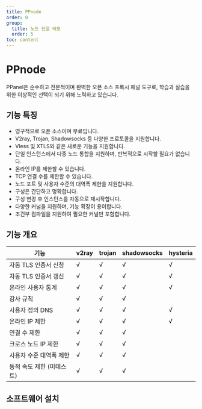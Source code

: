 ```yaml
---
title: PPnode
order: 0
group: 
  title: 노드 단말 배포
  order: 5
toc: content
---
```


# PPnode

PPanel은 순수하고 전문적이며 완벽한 오픈 소스 프록시 패널 도구로, 학습과 실습을 위한 이상적인 선택이 되기 위해 노력하고 있습니다.

## 기능 특징

- 영구적으로 오픈 소스이며 무료입니다.
- V2ray, Trojan, Shadowsocks 등 다양한 프로토콜을 지원합니다.
- Vless 및 XTLS와 같은 새로운 기능을 지원합니다.
- 단일 인스턴스에서 다중 노드 통합을 지원하며, 반복적으로 시작할 필요가 없습니다.
- 온라인 IP를 제한할 수 있습니다.
- TCP 연결 수를 제한할 수 있습니다.
- 노드 포트 및 사용자 수준의 대역폭 제한을 지원합니다.
- 구성은 간단하고 명확합니다.
- 구성 변경 후 인스턴스를 자동으로 재시작합니다.
- 다양한 커널을 지원하며, 기능 확장이 용이합니다.
- 조건부 컴파일을 지원하여 필요한 커널만 포함합니다.

## 기능 개요

| 기능          | v2ray | trojan | shadowsocks | hysteria |
| ----------- | ----- | ------ | ----------- | -------- |
| 자동 TLS 인증서 신청 | √     | √      | √           | √        |
| 자동 TLS 인증서 갱신 | √     | √      | √           | √        |
| 온라인 사용자 통계      | √     | √      | √           | √        |
| 감사 규칙        | √     | √      | √           |          |
| 사용자 정의 DNS     | √     | √      | √           | √        |
| 온라인 IP 제한    | √     | √      | √           | √        |
| 연결 수 제한       | √     | √      | √           |          |
| 크로스 노드 IP 제한   | √     | √      | √           |          |
| 사용자 수준 대역폭 제한    | √     | √      | √           |          |
| 동적 속도 제한 (미테스트)   | √     | √      | √           |          |

## 소프트웨어 설치

